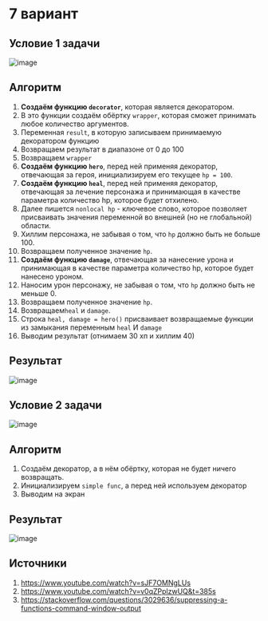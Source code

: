 # 7 вариант
## Условие 1 задачи
![image](https://github.com/gwoso/4_laba/assets/150545779/2b531bed-7f95-4a06-80d5-9bfbf3bfb61c)
## Алгоритм
1. __Создаём функцию `decorator`__, которая является декоратором.
2. В это функции создаём обёртку `wrapper`, которая сможет принимать любое количество аргументов.
3. Переменная `result`, в которую записываем принимаемую декоратором функцию
4. Возвращаем результат в диапазоне от 0 до 100
5. Возвращаем `wrapper`
6.  __Создаём функцию `hero`__, перед ней применяя декоратор, отвечающая за героя, инициализируем его текущее `hp = 100`.
7. __Создаём функцию `heal`__, перед ней применяя декоратор, отвечающая за лечение персонажа и принимающая в качестве параметра количество hp, которое будет отхилено.
8. Далее пишется `nonlocal hp` - ключевое слово, которое позволяет присваивать значения переменной во внешней (но не глобальной) области.
9. Хиллим персонажа, не забывая о том, что `hp` должно быть не больше 100.
10. Возвращаем полученное значение `hp`.
11. __Создаём функцию `damage`__, отвечающая за нанесение урона и принимающая в качестве параметра количество hp, которое будет нанесено уроном.
12. Наносим урон персонажу, не забывая о том, что `hp` должно быть не меньше 0.
13. Возвращаем полученное значение `hp`.
14. Возвращаем`heal` и `damage`.
15. Строка `heal, damage = hero()` присваивает возвращаемые функции из замыкания переменным `heal` И `damage`
16. Выводим результат (отнимаем 30 хп и хиллим 40)
## Результат
![image](https://github.com/gwoso/4_laba/assets/150545779/cf015d9c-c972-44dd-8d76-a3a02a898a7b)
## Условие 2 задачи 
![image](https://github.com/gwoso/4_laba/assets/150545779/dcf1cace-4fb7-4391-a48c-44e638d7fbf8)
## Алгоритм
1. Создаём декоратор, а в нём обёртку, которая не будет ничего возвращать.
2. Инициализируем `simple func`, а перед ней используем декоратор
3. Выводим на экран
## Результат
![image](https://github.com/gwoso/4_laba/assets/150545779/7bed03ea-bbca-46ec-9df0-509176055def)
## Источники
1. https://www.youtube.com/watch?v=sJF7OMNgLUs
2. https://www.youtube.com/watch?v=v0qZPplzwUQ&t=385s
3. https://stackoverflow.com/questions/3029636/suppressing-a-functions-command-window-output
